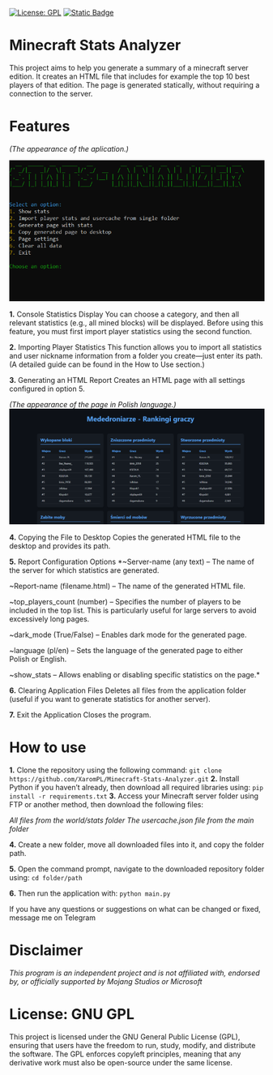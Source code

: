 [![License: GPL](https://img.shields.io/badge/license-AGPL-green?style=for-the-badge)](https://github.com/XaromPL/Minecraft-Stats-Analyzer/blob/main/LICENSE)
[![Static Badge](https://img.shields.io/badge/telegram-blue?style=for-the-badge&logo=telegram&logoColor=white&logoSize=auto)](https://t.me/mrxarom)

# Minecraft Stats Analyzer
This project aims to help you generate a summary of a minecraft server edition. It creates an HTML file that includes for example the top 10 best players of that edition. The page is generated statically, without requiring a connection to the server.

# Features
*(The appearance of the aplication.)*

![App viev](media/screen1.PNG)

**1.** Console Statistics Display You can choose a category, and then all relevant statistics (e.g., all mined blocks) will be displayed. Before using this feature, you must first import player statistics using the second function.

**2.** Importing Player Statistics This function allows you to import all statistics and user nickname information from a folder you create—just enter its path. (A detailed guide can be found in the How to Use section.)

**3.** Generating an HTML Report Creates an HTML page with all settings configured in option 5.

*(The appearance of the page in Polish language.)*
![App viev2](media/Screen2.PNG)

**4.** Copying the File to Desktop Copies the generated HTML file to the desktop and provides its path.

**5.** Report Configuration Options
*~Server-name (any text) – The name of the server for which statistics are generated.

~Report-name (filename.html) – The name of the generated HTML file.

~top_players_count (number) – Specifies the number of players to be included in the top list. This is particularly useful for large servers to avoid excessively long pages.

~dark_mode (True/False) – Enables dark mode for the generated page.

~language (pl/en) – Sets the language of the generated page to either Polish or English.

~show_stats – Allows enabling or disabling specific statistics on the page.*

**6.** Clearing Application Files Deletes all files from the application folder (useful if you want to generate statistics for another server).

**7.** Exit the Application Closes the program.

# How to use
**1.** Clone the repository using the following command:
`git clone https://github.com/XaromPL/Minecraft-Stats-Analyzer.git`
**2.** Install Python if you haven’t already, then download all required libraries using:
`pip install -r requirements.txt`
**3.** Access your Minecraft server folder using FTP or another method, then download the following files:

*All files from the world/stats folder*
*The usercache.json file from the main folder*

**4.** Create a new folder, move all downloaded files into it, and copy the folder path.

**5.** Open the command prompt, navigate to the downloaded repository folder using:
`cd folder/path`

**6.** Then run the application with:
`python main.py`

If you have any questions or suggestions on what can be changed or fixed, message me on Telegram 

# Disclaimer
*This program is an independent project and is not affiliated with, endorsed by, or officially supported by Mojang Studios or Microsoft*

# License: GNU GPL
This project is licensed under the GNU General Public License (GPL), ensuring that users have the freedom to run, study, modify, and distribute the software. The GPL enforces copyleft principles, meaning that any derivative work must also be open-source under the same license.

